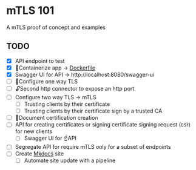 # mTLS 101

A mTLS proof of concept and examples

## TODO

* [x] API endpoint to test
* [x] 🐳Containerize app → [Dockerfile](./Dockerfile)
* [x] Swagger UI for API → http://localhost:8080/swagger-ui
* [ ] 🔐Configure one way TLS
* [ ] 🔓Second http connector to expose an http port
* [ ] Configure two way TLS → mTLS
    * [ ] Trusting clients by their certificate
    * [ ] Trusting clients by their certificate sign by a trusted CA
* [ ] 📝Document certification creation
* [ ] API for creating certificates or signing certificate signing request (csr) for new clients
  * [ ] Swagger UI for ☝️API
* [ ] Segregate API for require mTLS only for a subset of endpoints
* [ ] Create [Mkdocs](https://squidfunk.github.io/mkdocs-material/) site
    * [ ] Automate site update with a pipeline
